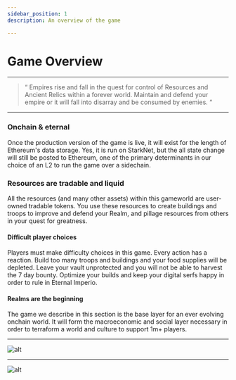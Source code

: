 ```yaml
---
sidebar_position: 1
description: An overview of the game

---
```





# Game Overview

---

> “ Empires rise and fall in the quest for control of Resources and Ancient Relics within a forever world. Maintain and defend your empire or it will fall into disarray and be consumed by enemies. “

---


### Onchain & eternal

Once the production version of the game is live, it will exist for the length of Ethereum's data storage. Yes, it is run on StarkNet, but the all state change will still be posted to Ethereum, one of the primary determinants in our choice of an L2 to run the game over a sidechain.

### Resources are tradable and liquid
All the resources (and many other assets) within this gameworld are user-owned tradable tokens. You use these resources to create buildings and troops to improve and defend your Realm, and pillage resources from others in your quest for greatness.


#### Difficult player choices

Players must make difficulty choices in this game. Every action has a reaction. Build too many troops and buildings and your food supplies will be depleted. Leave your vault unprotected and you will not be able to harvest the 7 day bounty. Optimize your builds and keep your digital serfs happy in order to rule in Eternal Imperio.

#### Realms are the beginning

The game we describe in this section is the base layer for an ever evolving onchain world. It will form the macroeconomic and social layer necessary in order to terraform a world and culture to support 1m+ players.

---
![alt](/img/game/military-path.png)

---
![alt](/img/game/economic-path.png)




